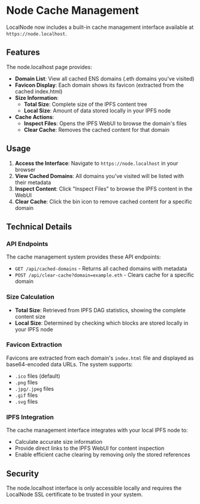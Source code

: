 # Node Cache Management

LocalNode now includes a built-in cache management interface available at `https://node.localhost`.

## Features

The node.localhost page provides:

- **Domain List**: View all cached ENS domains (.eth domains you've visited)
- **Favicon Display**: Each domain shows its favicon (extracted from the cached index.html)
- **Size Information**: 
  - **Total Size**: Complete size of the IPFS content tree
  - **Local Size**: Amount of data stored locally in your IPFS node
- **Cache Actions**:
  - **Inspect Files**: Opens the IPFS WebUI to browse the domain's files
  - **Clear Cache**: Removes the cached content for that domain

## Usage

1. **Access the Interface**: Navigate to `https://node.localhost` in your browser
2. **View Cached Domains**: All domains you've visited will be listed with their metadata
3. **Inspect Content**: Click "Inspect Files" to browse the IPFS content in the WebUI
4. **Clear Cache**: Click the bin icon to remove cached content for a specific domain

## Technical Details

### API Endpoints

The cache management system provides these API endpoints:

- `GET /api/cached-domains` - Returns all cached domains with metadata
- `POST /api/clear-cache?domain=example.eth` - Clears cache for a specific domain

### Size Calculation

- **Total Size**: Retrieved from IPFS DAG statistics, showing the complete content size
- **Local Size**: Determined by checking which blocks are stored locally in your IPFS node

### Favicon Extraction

Favicons are extracted from each domain's `index.html` file and displayed as base64-encoded data URLs. The system supports:
- `.ico` files (default)
- `.png` files  
- `.jpg/.jpeg` files
- `.gif` files
- `.svg` files

### IPFS Integration

The cache management interface integrates with your local IPFS node to:
- Calculate accurate size information
- Provide direct links to the IPFS WebUI for content inspection
- Enable efficient cache clearing by removing only the stored references

## Security

The node.localhost interface is only accessible locally and requires the LocalNode SSL certificate to be trusted in your system.
